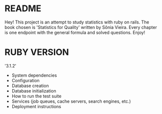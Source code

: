 # README

Hey! This project is an attempt to study statistics with ruby ​​on rails. The book chosen is 'Statistics for Quality' written by Sônia Vieira.
Every chapter is one endpoint with the general formula and solved questions.
Enjoy!

# RUBY VERSION

'3.1.2'

- System dependencies
- Configuration
- Database creation
- Database initialization
- How to run the test suite
- Services (job queues, cache servers, search engines, etc.)
- Deployment instructions
